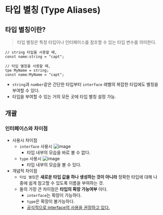# 타입 별칭 (Type Aliases)
## 타입 별칭이란?
> 타입 별칭은 특정 타입이나 인터페이스를 참조할 수 있는 타입 변수를 의미한다.
```
// string 타입을 사용할 때,
const name:string = "capt";

// 타입 별칭을 사용할 때,
tpe MyName = string;
const name:MyName = "capt";
```
- `string`과 `number`같은 간단한 타입부터 `interface` 레벨의 복잡한 타입에도 별칭을 부여할 수 있다.
- 타입을 부여할 수 있는 거의 모든 곳에 타입 별칭 설정 가능.

## 개괄
### 인터페이스와 차이점
- 사용시 차이점
    - `interface` 사용시
        ![image](https://user-images.githubusercontent.com/44965706/198196261-0fc7bf5d-368a-4b55-897f-aba4cf7e2bea.png)
        - 타입 내부의 모습을 바로 볼 수 없다.
    - `type` 사용시
        ![image](https://user-images.githubusercontent.com/44965706/198196409-f0930143-5b93-4a60-a54c-512f9fa007c1.png)
        - 타입 내부의 모습을 볼 수 있다.
- 개념적 차이점
    - `타입 별칭`은 __새로운 타입 값을 하나 생성하는 것이 아니라__ 정확한 타입에 대해 나중에 쉽게 참고할 수 있도록 이름을 부여하는 것.
    - 둘의 가장 큰 차이점은 __타입의 확장 가능여부__ 이다.
        - `interface`는 확장이 가능하다.
        - `type`은 확장이 불가능하다.
        - [공식적으로 interface의 사용을 권장하고 있다.](https://en.wikipedia.org/wiki/Open%E2%80%93closed_principle)